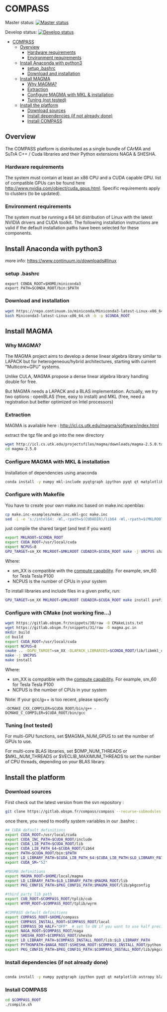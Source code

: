 # COMPASS

Master status: [![Master status](https://gitlab.obspm.fr/compass/compass/badges/master/pipeline.svg)](https://gitlab.obspm.fr/compass/compass/commits/master)

Develop status: [![Develop status](https://gitlab.obspm.fr/compass/compass/badges/develop/pipeline.svg)](https://gitlab.obspm.fr/compass/compass/commits/develop)

- [COMPASS](#compass)
  - [Overview](#overview)
    - [Hardware requirements](#hardware-requirements)
    - [Environment requirements](#environment-requirements)
  - [Install Anaconda with python3](#install-anaconda-with-python3)
    - [setup .bashrc](#setup-bashrc)
    - [Download and installation](#download-and-installation)
  - [Install MAGMA](#install-magma)
    - [Why MAGMA?](#why-magma)
    - [Extraction](#extraction)
    - [Configure MAGMA with MKL & installation](#configure-magma-with-mkl--installation)
    - [Tuning (not tested)](#tuning-not-tested)
  - [Install the platform](#install-the-platform)
    - [Download sources](#download-sources)
    - [Install dependencies (if not already done)](#install-dependencies-if-not-already-done)
    - [Install COMPASS](#install-compass)

## Overview

The COMPASS platform is distributed as a single bundle of CArMA and SuTrA C++ / Cuda libraries and their Python extensions NAGA & SHESHA.

### Hardware requirements

The system must contain at least an x86 CPU and a CUDA capable GPU. list of compatible GPUs can be found here <http://www.nvidia.com/object/cuda_gpus.html>. Specific requirements apply to clusters (to be updated).

### Environment requirements

The system must be running a 64 bit distribution of Linux with the latest NVIDIA drivers and CUDA toolkit. The following installation instructions are valid if the default installation paths have been selected for these components.

## Install Anaconda with python3

more info: <https://www.continuum.io/downloads#linux>

### setup .bashrc

```bashrc
export CONDA_ROOT=$HOME/miniconda3
export PATH=$CONDA_ROOT/bin:$PATH
```

### Download and installation

```bash
wget https://repo.continuum.io/miniconda/Miniconda3-latest-Linux-x86_64.sh
bash Miniconda3-latest-Linux-x86_64.sh -b -p $CONDA_ROOT
```

## Install MAGMA

### Why MAGMA?

The MAGMA project aims to develop a dense linear algebra library similar to LAPACK but for heterogeneous/hybrid architectures, starting with current "Multicore+GPU" systems.

Unlike CULA, MAGMA propose a dense linear algebra library handling double for free.

But MAGMA needs a LAPACK and a BLAS implementation. Actually, we try two options : openBLAS (free, easy to install) and MKL (free, need a registration but better optimized on Intel processors)

### Extraction

MAGMA is available here : <http://icl.cs.utk.edu/magma/software/index.html>

extract the tgz file and go into the new directory

```bash
wget http://icl.cs.utk.edu/projectsfiles/magma/downloads/magma-2.5.0.tar.gz -O - | tar xz
cd magma-2.5.0
```

### Configure MAGMA with MKL & installation

Installation of dependencies using anaconda

```bash
conda install -y numpy mkl-include pyqtgraph ipython pyqt qt matplotlib astropy blaze h5py hdf5 pytest pandas scipy docopt tqdm
```

### Configure with Makefile

You have to create your own make.inc based on make.inc.openblas:

```bash
cp make.inc-examples/make.inc.mkl-gcc make.inc
sed -i -e 's:/intel64: -Wl,-rpath=$(CUDADIR)/lib64 -Wl,-rpath=$(MKLROOT)/lib:' make.inc
```

just compile the shared target (and test if you want)

```bash
export MKLROOT=$CONDA_ROOT
export CUDA_ROOT=/usr/local/cuda
export NCPUS=8
GPU_TARGET=sm_XX MKLROOT=$MKLROOT CUDADIR=$CUDA_ROOT make -j $NCPUS shared sparse-shared
```

Where:

- sm_XX is compatible with the [compute capability](http://www.nvidia.com/object/cuda_gpus.html). For example, sm_60 for Tesla Tesla P100
- NCPUS is the number of CPUs in your system

To install libraries and include files in a given prefix, run:

```bash
GPU_TARGET=sm_XX MKLROOT=$MKLROOT CUDADIR=$CUDA_ROOT make install prefix=$HOME/local/magma
```

### Configure with CMake (not working fine...)

```bash
wget https://gitlab.obspm.fr/snippets/30/raw -O CMakeLists.txt
wget https://gitlab.obspm.fr/snippets/31/raw -O magma.pc.in
mkdir build
cd build
export CUDA_ROOT=/usr/local/cuda
export NCPUS=8
cmake .. -DGPU_TARGET=sm_XX -DLAPACK_LIBRARIES=$CONDA_ROOT/lib/libmkl_core.so -DMKLROOT=$CONDA_ROOT -DCMAKE_INSTALL_PREFIX=$HOME/local/magma
make -j $NCPUS
make install
```

Where:

- sm_XX is compatible with the [compute capability](http://www.nvidia.com/object/cuda_gpus.html). For example, sm_60 for Tesla Tesla P100
- NCPUS is the number of CPUs in your system

Note: If your gcc/g++ is too recent, please specify 

```
-DCMAKE_CXX_COMPILER=$CUDA_ROOT/bin/g++ -DCMAKE_C_COMPILER=$CUDA_ROOT/bin/gcc 
```

### Tuning (not tested)

For multi-GPU functions, set $MAGMA_NUM_GPUS to set the number of GPUs to use.

For multi-core BLAS libraries, set $OMP_NUM_THREADS or $MKL_NUM_THREADS or $VECLIB_MAXIMUM_THREADS to set the number of CPU threads, depending on your BLAS library.

## Install the platform

### Download sources

First check out the latest version from the svn repository :

```bash
git clone https://gitlab.obspm.fr/compass/compass --recurse-submodules
```

once there, you need to modify system variables in our .bashrc :

```bash
## CUDA default definitions
export CUDA_ROOT=/usr/local/cuda
export CUDA_INC_PATH=$CUDA_ROOT/include
export CUDA_LIB_PATH=$CUDA_ROOT/lib
export CUDA_LIB_PATH_64=$CUDA_ROOT/lib64
export PATH=$CUDA_ROOT/bin:$PATH
export LD_LIBRARY_PATH=$CUDA_LIB_PATH_64:$CUDA_LIB_PATH:$LD_LIBRARY_PATH
export CUDA_SM="52"

#MAGMA definitions
export MAGMA_ROOT=$HOME/local/magma
export LD_LIBRARY_PATH=$LD_LIBRARY_PATH:$MAGMA_ROOT/lib
export PKG_CONFIG_PATH=$PKG_CONFIG_PATH:$MAGMA_ROOT/lib/pkgconfig

#third party lib path
export CUB_ROOT=$COMPASS_ROOT/tplib/cub
export WYRM_ROOT=$COMPASS_ROOT/tplib/wyrm

#COMPASS default definitions
export COMPASS_ROOT=$HOME/compass
export COMPASS_INSTALL_ROOT=$COMPASS_ROOT/local
export COMPASS_DO_HALF="OFF"  # set to ON if you want to use half precision RTC (needs SM>=60)
export NAGA_ROOT=$COMPASS_ROOT/naga
export SHESHA_ROOT=$COMPASS_ROOT/shesha
export LD_LIBRARY_PATH=$COMPASS_INSTALL_ROOT/lib:$LD_LIBRARY_PATH
export PYTHONPATH=$NAGA_ROOT:$SHESHA_ROOT:$COMPASS_INSTALL_ROOT/python:$PYTHONPATH
export PKG_CONFIG_PATH=$PKG_CONFIG_PATH:$COMPASS_INSTALL_ROOT/lib/pkgconfig
```

### Install dependencies (if not already done)

```bash

conda install -y numpy pyqtgraph ipython pyqt qt matplotlib astropy blaze h5py hdf5 pytest pandas scipy docopt tqdm

```

### Install COMPASS

```bash
cd $COMPASS_ROOT
./compile.sh
```
